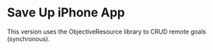 Save Up iPhone App
==================

This version uses the ObjectiveResource library to CRUD remote goals (synchronous).
